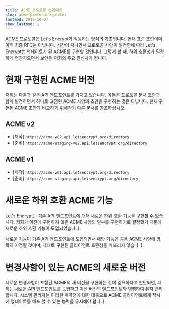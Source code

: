 ```yaml
---
title: ACME 프로토콜 업데이트
slug: acme-protocol-updates
lastmod: 2019-10-07
show_lastmod: 1
---
```


ACME 프로토콜은 Let's Encrypt가 작동하는 방식의 기초입니다. 현재 표준 초안이며 아직 최종 RFC는 아닙니다. 시간이 지나면서 프로토콜 사양이 발전함에 따라 Let's Encrypt는 업데이트가 된 ACME를 구현할 것입니다. 그렇게 할 때, 하위 호환성과 밀접하게 연관지으면서 보안은 저희의 주요 관심사가 됩니다.

# 현재 구현된 ACME 버전

저희는 다음과 같은 API 엔드포인트를 가지고 있습니다. 이들은 프로토콜 문서 초안과 함께 발전하면서 하나로 고정된 ACME 사양의 초안을 구현하는 것은 아닙니다. 현재 구현된 ACME 초안과 비교하기 위해[각기 다른 문서](https://github.com/letsencrypt/boulder/blob/master/docs/acme-divergences.md)를 참조하십시오.

## ACME v2

* [제작] `https://acme-v02.api.letsencrypt.org/directory`
* [준비] `https://acme-staging-v02.api.letsencrypt.org/directory`

## ACME v1

* [제작] `https://acme-v01.api.letsencrypt.org/directory`
* [준비] `https://acme-staging.api.letsencrypt.org/directory`

# 새로운 하위 호환 ACME 기능

Let's Encrypt는 기존 API 엔드포인트에 대해 새로운 하위 호환 기능을 구현할 수 있습니다. 저희가 이전에 구현하지 않은 ACME 사양의 일부를 구현하기로 결정했기 때문에 새로운 하위 호환 기능이 도입되었습니다.

새로운 기능이 기존 API 엔드포인트에 도입되면서 해당 기능은 공용 ACME 사양에 명확히 지정될 것이며, 제대로 구현된 클라이언트 호환성을 깨뜨리지 않습니다.

# 변경사항이 있는 ACME의 새로운 버전

새로운 변경사항이 포함된 ACME의 새 버전을 구현하는 것이 중요하다고 판단되면, 저희는 새로운 API 엔드포인트를 도입하고 이전 버전의 엔드포인트와 병행하여 유지 관리합니다. 시스템 관리자는 이러한 취약점에 대한 대응으로 ACME 클라이언트에게 적시에 업데이트를 배포 할 수 있는 능력을 유지해야 합니다.
